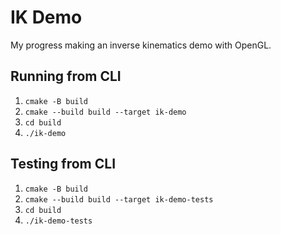 # IK Demo
My progress making an inverse kinematics demo with OpenGL.

## Running from CLI
1. `cmake -B build`
2. `cmake --build build --target ik-demo`
3. `cd build`
4. `./ik-demo`

## Testing from CLI
1. `cmake -B build`
2. `cmake --build build --target ik-demo-tests`
3. `cd build`
4. `./ik-demo-tests`
